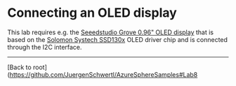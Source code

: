 # Connecting an OLED display
This lab requires e.g. the [Seeedstudio Grove 0.96" OLED display](https://github.com/SeeedDocument/Grove_OLED_Display_0.96/raw/master/resource/SSD1308_1.0.pdf) that is based 
on the [Solomon Systech SSD130x](http://www.solomon-systech.com/en/product/...ic/oled-driver-controller/ssd1308/) OLED driver chip and 
is connected through the I2C interface.

---

[Back to root](https://github.com/JuergenSchwertl/AzureSphereSamples#Lab8
